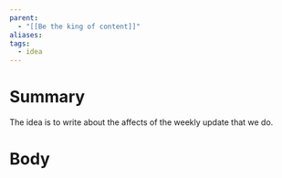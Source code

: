 ```yaml
---
parent:
  - "[[Be the king of content]]"
aliases: 
tags:
  - idea
---
```

# Summary 
The idea is to write about the affects of the weekly update that we do.
# Body

